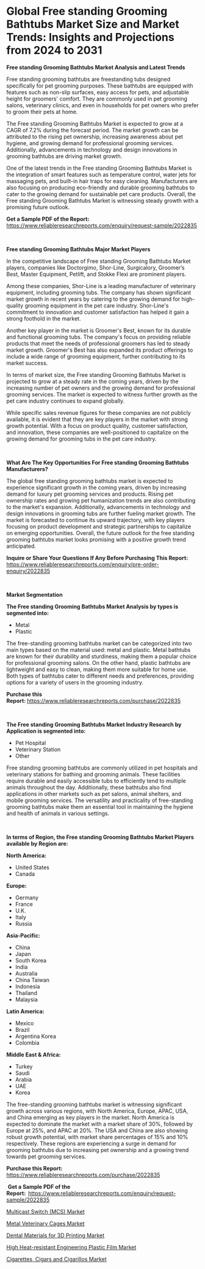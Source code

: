 <p><h1>Global Free standing Grooming Bathtubs Market Size and Market Trends: Insights and Projections from 2024 to 2031</h1></p><p><strong>Free standing Grooming Bathtubs Market Analysis and Latest Trends</strong></p>
<p><p>Free standing grooming bathtubs are freestanding tubs designed specifically for pet grooming purposes. These bathtubs are equipped with features such as non-slip surfaces, easy access for pets, and adjustable height for groomers' comfort. They are commonly used in pet grooming salons, veterinary clinics, and even in households for pet owners who prefer to groom their pets at home.</p><p>The Free standing Grooming Bathtubs Market is expected to grow at a CAGR of 7.2% during the forecast period. The market growth can be attributed to the rising pet ownership, increasing awareness about pet hygiene, and growing demand for professional grooming services. Additionally, advancements in technology and design innovations in grooming bathtubs are driving market growth.</p><p>One of the latest trends in the Free standing Grooming Bathtubs Market is the integration of smart features such as temperature control, water jets for massaging pets, and built-in hair traps for easy cleaning. Manufacturers are also focusing on producing eco-friendly and durable grooming bathtubs to cater to the growing demand for sustainable pet care products. Overall, the Free standing Grooming Bathtubs Market is witnessing steady growth with a promising future outlook.</p></p>
<p><strong>Get a Sample PDF of the Report:&nbsp;</strong> <a href="https://www.reliableresearchreports.com/enquiry/request-sample/2022835">https://www.reliableresearchreports.com/enquiry/request-sample/2022835</a></p>
<p>&nbsp;</p>
<p><strong>Free standing Grooming Bathtubs Major Market Players</strong></p>
<p><p>In the competitive landscape of Free standing Grooming Bathtubs Market players, companies like Doctorgimo, Shor-Line, Surgicalory, Groomer’s Best, Master Equipment, Petlift, and Stokke Flexi are prominent players. </p><p>Among these companies, Shor-Line is a leading manufacturer of veterinary equipment, including grooming tubs. The company has shown significant market growth in recent years by catering to the growing demand for high-quality grooming equipment in the pet care industry. Shor-Line's commitment to innovation and customer satisfaction has helped it gain a strong foothold in the market.</p><p>Another key player in the market is Groomer's Best, known for its durable and functional grooming tubs. The company's focus on providing reliable products that meet the needs of professional groomers has led to steady market growth. Groomer's Best has also expanded its product offerings to include a wide range of grooming equipment, further contributing to its market success.</p><p>In terms of market size, the Free standing Grooming Bathtubs Market is projected to grow at a steady rate in the coming years, driven by the increasing number of pet owners and the growing demand for professional grooming services. The market is expected to witness further growth as the pet care industry continues to expand globally.</p><p>While specific sales revenue figures for these companies are not publicly available, it is evident that they are key players in the market with strong growth potential. With a focus on product quality, customer satisfaction, and innovation, these companies are well-positioned to capitalize on the growing demand for grooming tubs in the pet care industry.</p></p>
<p>&nbsp;</p>
<p><strong>What Are The Key Opportunities For Free standing Grooming Bathtubs Manufacturers?</strong></p>
<p><p>The global free standing grooming bathtubs market is expected to experience significant growth in the coming years, driven by increasing demand for luxury pet grooming services and products. Rising pet ownership rates and growing pet humanization trends are also contributing to the market's expansion. Additionally, advancements in technology and design innovations in grooming tubs are further fueling market growth. The market is forecasted to continue its upward trajectory, with key players focusing on product development and strategic partnerships to capitalize on emerging opportunities. Overall, the future outlook for the free standing grooming bathtubs market looks promising with a positive growth trend anticipated.</p></p>
<p><strong>Inquire or Share Your Questions If Any Before Purchasing This Report:</strong> <a href="https://www.reliableresearchreports.com/enquiry/pre-order-enquiry/2022835">https://www.reliableresearchreports.com/enquiry/pre-order-enquiry/2022835</a></p>
<p>&nbsp;</p>
<p><strong>Market Segmentation</strong></p>
<p><strong>The Free standing Grooming Bathtubs Market Analysis by types is segmented into:</strong></p>
<p><ul><li>Metal</li><li>Plastic</li></ul></p>
<p><p>The free-standing grooming bathtubs market can be categorized into two main types based on the material used: metal and plastic. Metal bathtubs are known for their durability and sturdiness, making them a popular choice for professional grooming salons. On the other hand, plastic bathtubs are lightweight and easy to clean, making them more suitable for home use. Both types of bathtubs cater to different needs and preferences, providing options for a variety of users in the grooming industry.</p></p>
<p><strong>Purchase this Report:&nbsp;</strong><a href="https://www.reliableresearchreports.com/purchase/2022835">https://www.reliableresearchreports.com/purchase/2022835</a></p>
<p>&nbsp;</p>
<p><strong>The Free standing Grooming Bathtubs Market Industry Research by Application is segmented into:</strong></p>
<p><ul><li>Pet Hospital</li><li>Veterinary Station</li><li>Other</li></ul></p>
<p><p>Free standing grooming bathtubs are commonly utilized in pet hospitals and veterinary stations for bathing and grooming animals. These facilities require durable and easily accessible tubs to efficiently tend to multiple animals throughout the day. Additionally, these bathtubs also find applications in other markets such as pet salons, animal shelters, and mobile grooming services. The versatility and practicality of free-standing grooming bathtubs make them an essential tool in maintaining the hygiene and health of animals in various settings.</p></p>
<p>&nbsp;</p>
<p><strong>In terms of Region, the Free standing Grooming Bathtubs Market Players available by Region are:</strong></p>
<p>
    <p> <strong> North America: </strong>
        <ul>
            <li>United States</li>
            <li>Canada</li>
        </ul>
        </p> 
    <p> <strong> Europe: </strong>
        <ul>
            <li>Germany</li>
            <li>France</li>
            <li>U.K.</li>
            <li>Italy</li>
            <li>Russia</li>
        </ul>
        </p> 
    <p> <strong> Asia-Pacific: </strong>
        <ul>
            <li>China</li>
            <li>Japan</li>
            <li>South Korea</li>
            <li>India</li>
            <li>Australia</li>
            <li>China Taiwan</li>
            <li>Indonesia</li>
            <li>Thailand</li>
            <li>Malaysia</li>
        </ul>
        </p> 
    <p> <strong> Latin America: </strong>
        <ul>
            <li>Mexico</li>
            <li>Brazil</li>
            <li>Argentina Korea</li>
            <li>Colombia</li>
        </ul>
        </p> 
    <p> <strong> Middle East & Africa: </strong>
        <ul>
            <li>Turkey</li>
            <li>Saudi</li>
            <li>Arabia</li>
            <li>UAE</li>
            <li>Korea</li>
        </ul>
    </p>
    </p>
<p><p>The free-standing grooming bathtubs market is witnessing significant growth across various regions, with North America, Europe, APAC, USA, and China emerging as key players in the market. North America is expected to dominate the market with a market share of 30%, followed by Europe at 25%, and APAC at 20%. The USA and China are also showing robust growth potential, with market share percentages of 15% and 10% respectively. These regions are experiencing a surge in demand for grooming bathtubs due to increasing pet ownership and a growing trend towards pet grooming services.</p></p>
<p><strong>Purchase this Report: </strong><a href="https://www.reliableresearchreports.com/purchase/2022835">https://www.reliableresearchreports.com/purchase/2022835</a></p>
<p>&nbsp;<strong>Get a Sample PDF of the Report:&nbsp;&nbsp;</strong><a href="https://www.reliableresearchreports.com/enquiry/request-sample/2022835">https://www.reliableresearchreports.com/enquiry/request-sample/2022835</a></p>
<p><strong></strong></p>
<p><p><a href="https://view.publitas.com/reportprime-1/multicast-switch-mcs-market-size-global-industry-overview-market-segmentation-and-forecast-2024-to-2031/">Multicast Switch (MCS) Market</a></p><p><a href="https://github.com/nancykennedykellievqfqt2/Market-Research-Report-List-1/blob/main/metal-veterinary-cages-market.md">Metal Veterinary Cages Market</a></p><p><a href="https://circular-yam-9b9.notion.site/Dental-Materials-for-3D-Printing-Market-Challenges-Opportunities-and-Growth-Drivers-and-Major-Mar-a00e4e9b2b874637997cc0c72404c8fa">Dental Materials for 3D Printing Market</a></p><p><a href="https://copper-carbon-84f.notion.site/High-Heat-resistant-Engineering-Plastic-Film-Market-Size-Market-Share-and-Global-Market-Analysis-Re-64cbbec56b8a4747baeea4041c63438e">High Heat-resistant Engineering Plastic Film Market</a></p><p><a href="https://view.publitas.com/reportprime-1/cigarettes-cigars-and-cigarillos-market-research-report-the-key-to-successful-business-strategy-forecasted-for-period-from-2024-2031/">Cigarettes, Cigars and Cigarillos Market</a></p></p>